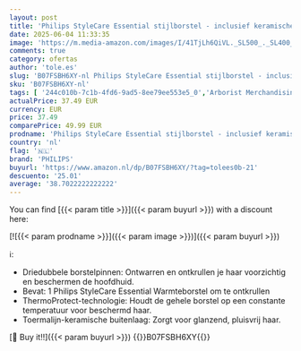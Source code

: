 ```yaml
---
layout: post
title: 'Philips StyleCare Essential stijlborstel - inclusief keramische toermalijncoating voor glanzend  steil haar  model BHH880/00  /kabellengte 1 8 m'
date: 2025-06-04 11:33:35
image: 'https://m.media-amazon.com/images/I/41TjLh6QiVL._SL500_._SL400_.jpg'
comments: true
category: ofertas
author: 'tole.es'
slug: 'B07FSBH6XY-nl Philips StyleCare Essential stijlborstel - inclusief...'
sku: 'B07FSBH6XY-nl'
tags: [ '244c010b-7c1b-4fd6-9ad5-8ee79ee553e5_0','Arborist Merchandising Root','Beauty','Beauty & persoonlijke verzorging','Haarverzorging','Heteluchtborstels','Persoonlijke Verzorgingsapparaten','Self Service','Special Features Stores','Stylinginstrumenten voor haar','philips','🇳🇱', ]
actualPrice: 37.49 EUR
currency: EUR
price: 37.49
comparePrice: 49.99 EUR
prodname: 'Philips StyleCare Essential stijlborstel - inclusief keramische toermalijncoating voor glanzend  steil haar  model BHH880/00  /kabellengte 1 8 m'
country: 'nl'
flag: '🇳🇱'
brand: 'PHILIPS'
buyurl: 'https://www.amazon.nl/dp/B07FSBH6XY/?tag=tolees0b-21'
descuento: '25.01'
average: '38.7022222222222'
---
```


You can find [{{< param title >}}]({{< param buyurl >}}) with a discount here:

[![{{< param prodname >}}]({{< param image >}})]({{< param buyurl >}})

ℹ️:

- Driedubbele borstelpinnen: Ontwarren en ontkrullen je haar voorzichtig en beschermen de hoofdhuid.
- Bevat: 1 Philips StyleCare Essential Warmteborstel om te ontkrullen
- ThermoProtect-technologie: Houdt de gehele borstel op een constante temperatuur voor beschermd haar.
- Toermalijn-keramische buitenlaag: Zorgt voor glanzend, pluisvrij haar.

[🛒 Buy it!!]({{< param buyurl >}})
{{<world>}}B07FSBH6XY{{</world>}}
